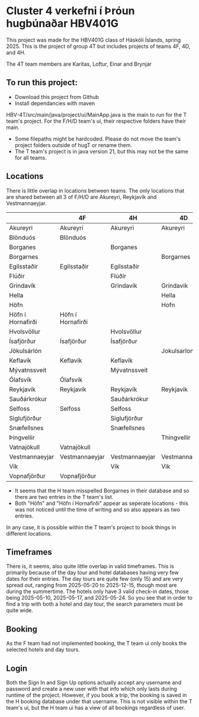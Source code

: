 # Cluster 4 verkefni í Þróun hugbúnaðar HBV401G

This project was made for the HBV401G class of Háskóli Íslands, spring 2025. 
This is the project of group 4T but includes projects of teams 4F, 4D, and 4H.

The 4T team members are Karitas, Loftur, Einar and Brynjar

## To run this project: 
- Download this project from Github
- Install dependancies with maven

HBV-4T/src/main/java/project/ui/MainApp.java is the main to run for the T team's project. 
For the F/H/D team's ui, their respective folders have their main.
 - Some filepaths might be hardcoded. Please do not move the team's project folders outside of hugT or rename them.
 - The T team's project is in java version 21, but this may not be the same for all teams.

## Locations
There is little overlap in locations between teams. 
The only locations that are shared between all 3 of F/H/D are 
Akureyri, Reykjavík and Vestmannaeyjar. 

|                   | 4F                | 4H             | 4D             |
|-------------------|-------------------|----------------|----------------|
| Akureyri          | Akureyri          | Akureyri       | Akureyri       |
| Blönduós          | Blönduós          |                |                |
| Borganes          |                   | Borganes       |                |
| Borgarnes         |                   |                | Borgarnes      |
| Egilsstaðir       | Egilsstaðir       | Egilsstaðir    |                |
| Flúðir            |                   | Flúðir         |                |
| Grindavík         |                   | Grindavík      | Grindavik      |
| Hella             |                   |                | Hella          |
| Höfn              |                   |                | Hofn           |
| Höfn í Hornafirði | Höfn í Hornafirði |                |                |
| Hvolsvöllur       |                   | Hvolsvöllur    |                |
| Ísafjörður        | Ísafjörður        | Ísafjörður     |                |
| Jökulsárlón       |                   |                | Jokulsarlon    |
| Keflavík          | Keflavík          | Keflavík       |                |
| Mývatnssveit      |                   | Mývatnssveit   |                |
| Ólafsvík          | Ólafsvík          |                |                |
| Reykjavík         | Reykjavík         | Reykjavík      | Reykjavik      |
| Sauðárkrókur      |                   | Sauðárkrókur   |                |
| Selfoss           | Selfoss           | Selfoss        |                |
| Siglufjörður      |                   | Siglufjörður   |                |
| Snæfellsnes       |                   | Snæfellsnes    |                |
| Þingvellir        |                   |                | Thingvellir    |
| Vatnajökull       | Vatnajökull       |                |                |
| Vestmannaeyjar    | Vestmannaeyjar    | Vestmannaeyjar | Vestmannaeyjar |
| Vík               |                   | Vík            | Vik            |
| Vopnafjörður      | Vopnafjörður      |                |                |

- It seems that the H team misspelled Borgarnes in their database and so there are two entries in the T team's list.
- Both "Höfn" and "Höfn í Hornafirði" appear as seperate locations - this was not noticed until the time of writing and so also appears as two entries.

In any case, it is possible within the T team's project to book things in different locations.

## Timeframes
There is, it seems, also quite little overlap in valid timeframes. 
This is primarily because of the day tour and hotel databases having very few dates for their entries.
The day tours are quite few (only 15) and are very spread out, ranging from 2025-05-20 to 2025-12-15, though most are during the summertime.
The hotels only have 3 valid check-in dates, those being 2025-05-10, 2025-05-17, and 2025-05-24. 
So you see that in order to find a trip with both a hotel and day tour, the search parameters must be quite wide.

## Booking
As the F team had not implemented booking, the T team ui only books the selected hotels and day tours.

## Login
Both the Sign In and Sign Up options actually accept any username and password and create a new user with that info which only lasts during runtime of the project.
However, if you book a trip, the booking is saved in the H booking database under that username. 
This is not visible within the T team's ui, but the H team ui has a view of all bookings regardless of user.
